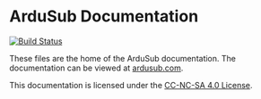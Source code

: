 ArduSub Documentation
=====================

[![Build Status](https://travis-ci.org/bluerobotics/ardusub-docs.svg?branch=master)](https://travis-ci.org/bluerobotics/ardusub-docs)

These files are the home of the ArduSub documentation. The documentation can be viewed at [ardusub.com](http://ardusub.com).

This documentation is licensed under the [CC-NC-SA 4.0 License](https://creativecommons.org/licenses/by-nc-sa/4.0/).
